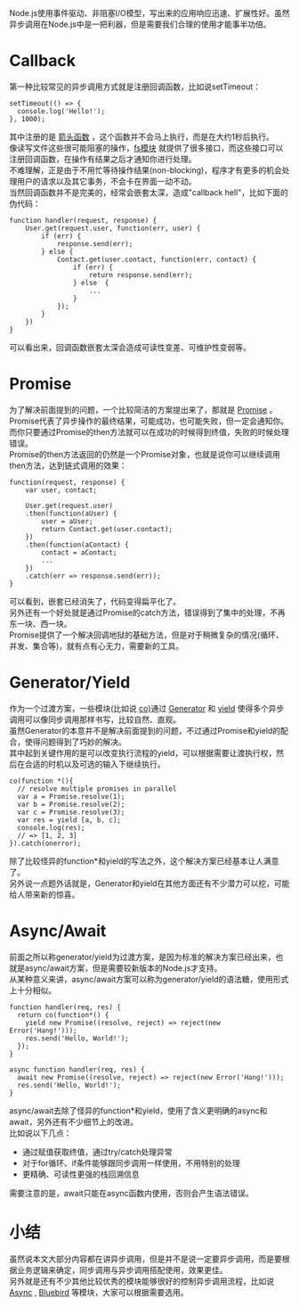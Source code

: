 
Node.js使用事件驱动、非阻塞I/O模型，写出来的应用响应迅速、扩展性好。虽然异步调用在Node.js中是一把利器，但是需要我们合理的使用才能事半功倍。
<!--more-->

# Callback

第一种比较常见的异步调用方式就是注册回调函数，比如说setTimeout：

``` {.javascript}
setTimeout(() => {
  console.log('Hello!');
}, 1000);
```

其中注册的是
[箭头函数](https://developer.mozilla.org/en-US/docs/Web/JavaScript/Reference/Functions/Arrow_functions)
，这个函数并不会马上执行，而是在大约1秒后执行。\
像读写文件这些很可能阻塞的操作，[fs模块](https://nodejs.org/api/fs.html)
就提供了很多接口，而这些接口可以注册回调函数，在操作有结果之后才通知你进行处理。\
不难理解，正是由于不用忙等待操作结果(non-blocking)，程序才有更多的机会处理用户的请求以及其它事务，不会卡在界面一动不动。\
当然回调函数并不是完美的，经常会嵌套太深，造成\"callback
hell\"，比如下面的伪代码：

``` {.javascript}
function handler(request, response) {
    User.get(request.user, function(err, user) {
        if (err) {
            response.send(err);
        } else {
            Contact.get(user.contact, function(err, contact) {
                if (err) {
                    return response.send(err);
                } else  {
                    ...
                }
            });
        }
    })
}
```

可以看出来，回调函数嵌套太深会造成可读性变差、可维护性变弱等。

# Promise

为了解决前面提到的问题，一个比较简洁的方案提出来了，那就是
[Promise](https://developer.mozilla.org/zh-CN/docs/Web/JavaScript/Reference/Global_Objects/Promise)
。\
Promise代表了异步操作的最终结果，可能成功，也可能失败，但一定会通知你。\
而你只要通过Promise的then方法就可以在成功的时候得到终值，失败的时候处理错误。\
Promise的then方法返回的仍然是一个Promise对象，也就是说你可以继续调用then方法，达到链式调用的效果：

``` {.javascript}
function(request, response) {
    var user, contact;

    User.get(request.user)
    .then(function(aUser) {
        user = aUser;
        return Contact.get(user.contact);
    })
    .then(function(aContact) {
        contact = aContact;
        ...
    })
    .catch(err => response.send(err));
}
```

可以看到，嵌套已经消失了，代码变得扁平化了。\
另外还有一个好处就是通过Promise的catch方法，错误得到了集中的处理，不再东一块、西一块。\
Promise提供了一个解决回调地狱的基础方法，但是对于稍微复杂的情况(循环、并发、集合等)，就有点有心无力，需要新的工具。

# Generator/Yield

作为一个过渡方案，一些模块(比如说 [co)](https://github.com/tj/co)通过
[Generator](https://developer.mozilla.org/en-US/docs/Web/JavaScript/Reference/Global_Objects/Generator)
和
[yield](https://developer.mozilla.org/en-US/docs/Web/JavaScript/Reference/Operators/yield)
使得多个异步调用可以像同步调用那样书写，比较自然、直观。\
虽然Generator的本意并不是解决前面提到的问题，不过通过Promise和yield的配合，使得问题得到了巧妙的解决。\
其中起到关键作用的是可以改变执行流程的yield，可以根据需要让渡执行权，然后在合适的时机以及可选的输入下继续执行。

``` {.javascript}
co(function *(){
  // resolve multiple promises in parallel
  var a = Promise.resolve(1);
  var b = Promise.resolve(2);
  var c = Promise.resolve(3);
  var res = yield [a, b, c];
  console.log(res);
  // => [1, 2, 3]
}).catch(onerror);
```

除了比较怪异的function\*和yield的写法之外，这个解决方案已经基本让人满意了。\
另外说一点题外话就是，Generator和yield在其他方面还有不少潜力可以挖，可能给人带来新的惊喜。

# Async/Await

前面之所以称generator/yield为过渡方案，是因为标准的解决方案已经出来，也就是async/await方案，但是需要较新版本的Node.js才支持。\
从某种意义来讲，async/await方案可以称为generator/yield的语法糖，使用形式上十分相似。

``` {.javascript}
function handler(req, res) {
  return co(function*() {
    yield new Promise((resolve, reject) => reject(new Error('Hang!')));
    res.send('Hello, World!');
  });
}

async function handler(req, res) {
  await new Promise((resolve, reject) => reject(new Error('Hang!')));
  res.send('Hello, World!');
}
```

async/await去除了怪异的function\*和yield，使用了含义更明确的async和await，另外还有不少细节上的改进。\
比如说以下几点：

-   通过赋值获取终值，通过try/catch处理异常
-   对于for循环、if条件能够跟同步调用一样使用，不用特别的处理
-   更精确、可读性更强的栈回溯信息

需要注意的是，await只能在async函数内使用，否则会产生语法错误。

# 小结

虽然说本文大部分内容都在讲异步调用，但是并不是说一定要异步调用，而是要根据业务逻辑来确定，同步调用与异步调用搭配使用，效果更佳。\
另外就是还有不少其他比较优秀的模块能够很好的控制异步调用流程，比如说
[Async](https://github.com/caolan/async) ,
[Bluebird](https://github.com/petkaantonov/bluebird)
等模块，大家可以根据需要选用。
